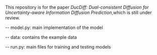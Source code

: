 This repository is for the paper _DucDiff: Dual-consistent Diffusion for Uncertainty-aware Information Diffusion Prediction_,which is still under review.

-- model.py: main implementation of the model

-- data: contains the example data

-- run.py: main files for training and testing models




